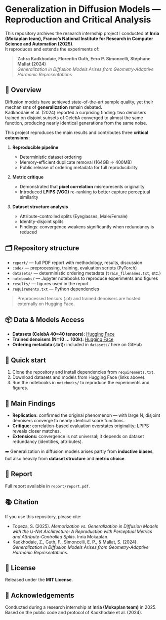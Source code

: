 # Generalization in Diffusion Models — Reproduction and Critical Analysis

This repository archives the research internship project I conducted at **Inria (Mokaplan team), France’s National Institute for Research in Computer Science and Automation (2025)**.  
It reproduces and extends the experiments of:

> **Zahra Kadkhodaie, Florentin Guth, Eero P. Simoncelli, Stéphane Mallat (2024)**  
> *Generalization in Diffusion Models Arises from Geometry-Adaptive Harmonic Representations*  

## 📖 Overview

Diffusion models have achieved state-of-the-art sample quality, yet their mechanisms of **generalization** remain debated.  
Kadkhodaie et al. (2024) reported a surprising finding: two denoisers trained on disjoint subsets of CelebA converged to almost the same function, producing nearly identical generations from the same noise.

This project reproduces the main results and contributes three **critical extensions**:

1. **Reproducible pipeline**  
   - Deterministic dataset ordering  
   - Memory-efficient duplicate removal (164GB → 400MB)  
   - Public release of ordering metadata for full reproducibility  

2. **Metric critique**  
   - Demonstrated that **pixel correlation** misrepresents originality  
   - Introduced **LPIPS (VGG)** re-ranking to better capture perceptual similarity  

3. **Dataset structure analysis**  
   - Attribute-controlled splits (Eyeglasses, Male/Female)  
   - Identity-disjoint splits  
   - Findings: convergence weakens significantly when redundancy is reduced  

## 🗂 Repository structure

- `report/` — full PDF report with methodology, results, discussion  
- `code/` — preprocessing, training, evaluation scripts (PyTorch)  
- `datasets/` — deterministic ordering metadata (`train_filenames.txt`, etc.)  
- `notebooks/` — Jupyter notebooks to reproduce experiments and figures  
- `results/` — figures used in the report  
- `requirements.txt` — Python dependencies  

> Preprocessed tensors (.pt) and trained denoisers are hosted externally on Hugging Face.

## 📦 Data & Models Access

- **Datasets (CelebA 40×40 tensors):** [Hugging Face](https://huggingface.co/datasets/Sylvain-Topeza/inria-datasets/tree/main)  
- **Trained denoisers (N=10 … 100k):** [Hugging Face](https://huggingface.co/Sylvain-Topeza/inria-models/tree/main)
- **Ordering metadata (.txt):** included in `datasets/` here on GitHub  

## 🚀 Quick start

1. Clone the repository and install dependencies from `requirements.txt`.  
2. Download datasets and models from Hugging Face (links above).  
3. Run the notebooks in `notebooks/` to reproduce the experiments and figures.  

## 🔬 Main Findings

- **Replication:** confirmed the original phenomenon — with large N, disjoint denoisers converge to nearly identical score functions.  
- **Critique:** correlation-based evaluation overstates originality; LPIPS reveals closer matches.  
- **Extensions:** convergence is not universal; it depends on dataset redundancy (identities, attributes).  

➡️ Generalization in diffusion models arises partly from **inductive biases**, but also heavily from **dataset structure** and **metric choice**.  

## 📑 Report

Full report available in `report/report.pdf`.

## 📚 Citation

If you use this repository, please cite:

- Topeza, S. (2025). *Memorization vs. Generalization in Diffusion Models with the U-Net Architecture: A Reproduction with Perceptual Metrics and Attribute-Controlled Splits*. Inria Mokaplan.  
- Kadkhodaie, Z., Guth, F., Simoncelli, E. P., & Mallat, S. (2024). *Generalization in Diffusion Models Arises from Geometry-Adaptive Harmonic Representations*.  

## 📜 License

Released under the **MIT License**.  

## 🙋 Acknowledgements

Conducted during a research internship at **Inria (Mokaplan team)** in 2025.  
Based on the public code and protocol of Kadkhodaie et al. (2024).
